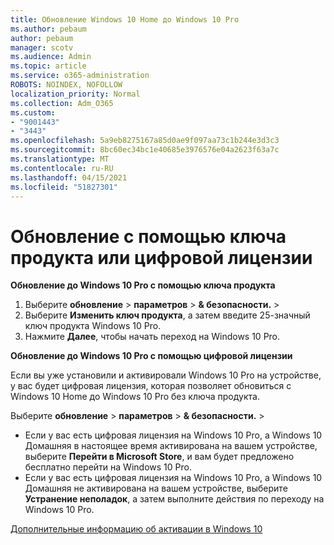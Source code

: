 ```yaml
---
title: Обновление Windows 10 Home до Windows 10 Pro
ms.author: pebaum
author: pebaum
manager: scotv
ms.audience: Admin
ms.topic: article
ms.service: o365-administration
ROBOTS: NOINDEX, NOFOLLOW
localization_priority: Normal
ms.collection: Adm_O365
ms.custom:
- "9001443"
- "3443"
ms.openlocfilehash: 5a9eb8275167a85d0ae9f097aa73c1b244e3d3c3
ms.sourcegitcommit: 8bc60ec34bc1e40685e3976576e04a2623f63a7c
ms.translationtype: MT
ms.contentlocale: ru-RU
ms.lasthandoff: 04/15/2021
ms.locfileid: "51827301"
---
```

# <a name="upgrade-using-either-a-product-key-or-a-digital-license"></a>Обновление с помощью ключа продукта или цифровой лицензии

**Обновление до Windows 10 Pro с помощью ключа продукта**

1. Выберите **обновление**  >  **параметров**  >  **& безопасности.**  >  
2. Выберите **Изменить ключ продукта**, а затем введите 25-значный ключ продукта Windows 10 Pro.
3. Нажмите **Далее**, чтобы начать переход на Windows 10 Pro.

**Обновление до Windows 10 Pro с помощью цифровой лицензии**

Если вы уже установили и активировали Windows 10 Pro на устройстве, у вас будет цифровая лицензия, которая позволяет обновиться с Windows 10 Home до Windows 10 Pro без ключа продукта.

Выберите **обновление**  >  **параметров**  >  **& безопасности.**  >  

- Если у вас есть цифровая лицензия на Windows 10 Pro, а Windows 10 Домашняя в настоящее время активирована на вашем устройстве, выберите **Перейти в Microsoft Store**, и вам будет предложено бесплатно перейти на Windows 10 Pro.
- Если у вас есть цифровая лицензия на Windows 10 Pro, а Windows 10 Домашняя не активирована на вашем устройстве, выберите **Устранение неполадок**, а затем выполните действия по переходу на Windows 10 Pro.

[Дополнительные информацию об активации в Windows 10](https://support.microsoft.com/help/12440)